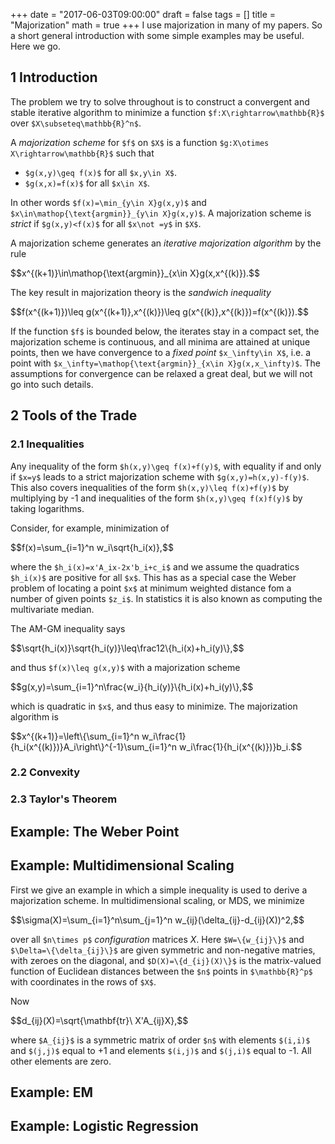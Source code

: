 +++
date = "2017-06-03T09:00:00"
draft = false
tags = []
title = "Majorization"
math = true
+++
I use majorization in many of my papers. So a short general introduction with some simple examples may be useful. Here we go.
<!--more-->

<h2>1 Introduction</h2>

The problem we try to solve throughout is to construct a convergent and stable iterative algorithm to minimize a function `$f:X\rightarrow\mathbb{R}$` over `$X\subseteq\mathbb{R}^n$`. 

A *majorization scheme* for `$f$` on `$X$` is a function `$g:X\otimes X\rightarrow\mathbb{R}$` such that

* `$g(x,y)\geq f(x)$` for all `$x,y\in X$`.
* `$g(x,x)=f(x)$` for all `$x\in X$`.

In other words `$f(x)=\min_{y\in X}g(x,y)$` and `$x\in\mathop{\text{argmin}}_{y\in X}g(x,y)$`. A majorization scheme is *strict* if `$g(x,y)<f(x)$` for all `$x\not =y$` in `$X$`. 

A majorization scheme generates an *iterative majorization algorithm* by the rule

<div>
  $$x^{(k+1)}\in\mathop{\text{argmin}}_{x\in X}g(x,x^{(k)}).$$
</div>

The key result in majorization theory is the *sandwich inequality*
<div>
$$f(x^{(k+1)})\leq g(x^{(k+1)},x^{(k)})\leq g(x^{(k)},x^{(k)})=f(x^{(k)}).$$
</div>

If the function `$f$` is bounded below, the iterates stay in a compact set, the majorization scheme is continuous, and all minima are attained at unique points, then we have convergence to a *fixed point* 
`$x_\infty\in X$`, i.e. a point with `$x_\infty=\mathop{\text{argmin}}_{x\in X}g(x,x_\infty)$`.
The assumptions for convergence can be relaxed a great deal, but we will not go into such details.

<h2>2 Tools of the Trade</h2>

<h3>2.1 Inequalities</h3>

Any inequality of the form `$h(x,y)\geq f(x)+f(y)$`, with equality if and only if 
`$x=y$` leads to a strict majorization scheme with `$g(x,y)=h(x,y)-f(y)$`. This
also covers inequalities of the form `$h(x,y)\leq f(x)+f(y)$` by multiplying
by -1 and inequalities of the form `$h(x,y)\geq f(x)f(y)$` by taking logarithms.

Consider, for example, minimization of 

<div>
  $$f(x)=\sum_{i=1}^n w_i\sqrt{h_i(x)},$$
</div>

where the `$h_i(x)=x'A_ix-2x'b_i+c_i$` and we assume the quadratics `$h_i(x)$` are positive for all `$x$`. This has as a special case the Weber problem of locating a point `$x$` at minimum weighted distance fom a number of given points `$z_i$`. In statistics it is also known as computing the multivariate median.

The AM-GM inequality says

<div>
  $$\sqrt{h_i(x)}\sqrt{h_i(y)}\leq\frac12\{h_i(x)+h_i(y)\},$$
</div>

and thus `$f(x)\leq g(x,y)$` with a majorization scheme

<div>
  $$g(x,y)=\sum_{i=1}^n\frac{w_i}{h_i(y)}\{h_i(x)+h_i(y)\},$$
</div>

which is quadratic in `$x$`, and thus easy to minimize. The majorization algorithm is

<div>
$$x^{(k+1)}=\left\{\sum_{i=1}^n w_i\frac{1}{h_i(x^{(k)})}A_i\right\}^{-1}\sum_{i=1}^n w_i\frac{1}{h_i(x^{(k)})}b_i.$$
</div>  

<h3>2.2 Convexity</h3>

<h3>2.3 Taylor's Theorem</h3>

<h2>Example: The Weber Point</h2>

<h2>Example: Multidimensional Scaling</h2>

First we give an example in which a simple inequality is used to derive a majorization scheme. In
multidimensional scaling, or MDS, we minimize

<div>
$$\sigma(X)=\sum_{i=1}^n\sum_{j=1}^n w_{ij}(\delta_{ij}-d_{ij}(X))^2,$$
</div>

over all `$n\times p$` *configuration* matrices $X$. Here `$W=\{w_{ij}\}$` and `$\Delta=\{\delta_{ij}\}$`
are given symmetric and non-negative matries, with zeroes on the diagonal, and `$D(X)=\{d_{ij}(X)\}$`
is the matrix-valued function of Euclidean distances between the `$n$` points in `$\mathbb{R}^p$` with coordinates in the rows of `$X$`.

Now

<div>
$$d_{ij}(X)=\sqrt{\mathbf{tr}\ X'A_{ij}X},$$
</div>
   
where `$A_{ij}$` is a symmetric matrix of order `$n$` with elements `$(i,i)$` and `$(j,j)$` equal to +1
and elements `$(i,j)$` and `$(j,i)$` equal to -1. All other elements are zero.

<h2>Example: EM</h2>

<h2>Example: Logistic Regression</h2>

<script type="text/javascript"
  src="https://cdn.mathjax.org/mathjax/latest/MathJax.js?config=TeX-AMS-MML_HTMLorMML">
</script>
<script type="text/x-mathjax-config">
MathJax.Hub.Config({
  tex2jax: {
    inlineMath: [['$','$'], ['\\(','\\)']],
    displayMath: [['$$','$$'], ['\[','\]']],
    processEscapes: true,
    processEnvironments: true,
    skipTags: ['script', 'noscript', 'style', 'textarea', 'pre'],
    TeX: { equationNumbers: { autoNumber: "AMS" },
         extensions: ["AMSmath.js", "AMSsymbols.js"] }
  }
});
</script>
<script type="text/x-mathjax-config">
  MathJax.Hub.Queue(function() {
    var all = MathJax.Hub.getAllJax(), i;
    for(i = 0; i < all.length; i += 1) {
        all[i].SourceElement().parentNode.className += ' has-jax';
    }
});
</script>
